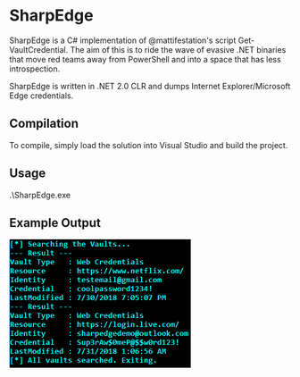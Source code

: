 # SharpEdge

SharpEdge is a C# implementation of @mattifestation's script Get-VaultCredential. The aim of this is to ride the wave of evasive .NET binaries that move red teams away from PowerShell and into a space that has less introspection.

SharpEdge is written in .NET 2.0 CLR and dumps Internet Explorer/Microsoft Edge credentials.

## Compilation

To compile, simply load the solution into Visual Studio and build the project.

## Usage

.\SharpEdge.exe

## Example Output

![ExampleRun](ExampleRun.png)
